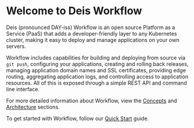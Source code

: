 # Welcome to Deis Workflow

Deis (pronounced DAY-iss) Workflow is an open source Platform as a Service (PaaS) that adds a developer-friendly layer to any Kubernetes cluster, making it easy to deploy and manage applications on your own servers.

Workflow includes capabilities for building and deploying from source via `git push`, configuring your applications, creating and rolling back releases, managing application domain names and SSL certificates, providing edge routing, aggregating application logs, and controlling access to application resources.  All of this is exposed through a simple REST API and command line interface.

For more detailed information about Workflow, view the [Concepts][concepts] and [Architecture][arch] sections.

To get started with Workflow, follow our [Quick Start][quickstart] guide.

[arch]: understanding-workflow/architecture.md
[concepts]: understanding-workflow/concepts.md
[quickstart]: installing-workflow/quickstart.md
